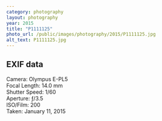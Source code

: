 ```yaml
---
category: photography
layout: photography
year: 2015
title: "P1111125"
photo_url: /public/images/photography/2015/P1111125.jpg
alt_text: P1111125.jpg
---
```


## EXIF data

Camera: Olympus E-PL5<br>
Focal Length: 14.0 mm<br>
Shutter Speed: 1/60<br>
Aperture: ƒ/3.5<br>
ISO/Film: 200<br>
Taken: January 11, 2015

